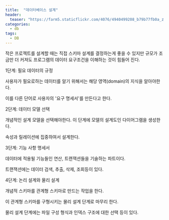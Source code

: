 ```yaml
---
title:  "데이터베이스 설계"
header:
  teaser: "https://farm5.staticflickr.com/4076/4940499208_b79b77fb0a_z.jpg"
categories: 
  - db
tags:
  - DB
---
```

작은 프로젝트를 설계할 때는 직접 스키마 설계를 결정하는게 좋을 수 있지만 규모가 조금만 더 커져도 프로그램의 데이터 요구조건을 이해하는 것이 힘들어 진다.

1단계: 필요 데이터의 규정

사용자가 필요로하는 데이터를 알기 위해서는 해당 영역(domain)의 지식을 알아야한다.

이를 다른 단어로 사용자의 '요구 명세서'를 만든다고 한다.

2단계: 데이터 모델 선택

개념적인 설계 모델을 선택해야한다. 이 단계에 모델의 설계도인 다이어그램을 생성한다.

속성과 릴레이션에 집중하여서 설계한다.

3단계: 기능 사항 명세서

데이터에 적용될 기능들인 연산, 트랜잭션들을 기술하는 파트이다.

트랜잭션에는 데이터 검색, 추출, 삭제, 조회등이 있다.

4단계: 논리 설계와 물리 설계

개념적 스키마를 관계형 스키마로 만드는 작업을 한다.

이 관계형 스키마를 구형시키는 물리 설계 단계로 마무리 한다.

물리 설계 단계에는 파일 구성 형식과 인덱스 구조에 대한 선택 등이 있다.
